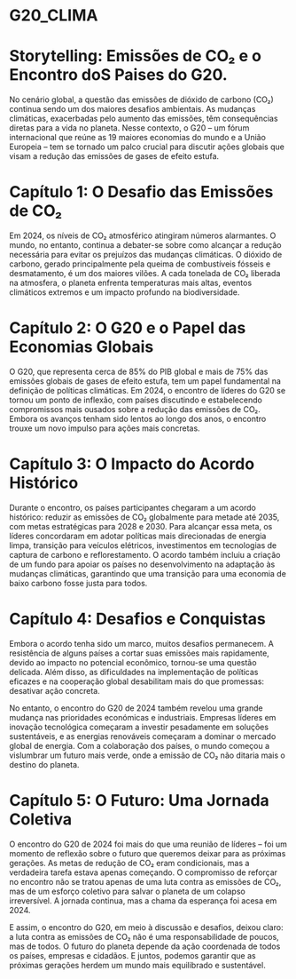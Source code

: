 # G20_CLIMA

# Storytelling: Emissões de CO₂ e o Encontro doS Paises do  G20.

No cenário global, a questão das emissões de dióxido de carbono (CO₂) continua sendo um dos maiores desafios ambientais. As mudanças climáticas, exacerbadas pelo aumento das emissões, têm consequências diretas para a vida no planeta. Nesse contexto, o G20 – um fórum internacional que reúne as 19 maiores economias do mundo e a União Europeia – tem se tornado um palco crucial para discutir ações globais que visam a redução das emissões de gases de efeito estufa.

# Capítulo 1: O Desafio das Emissões de CO₂

Em 2024, os níveis de CO₂ atmosférico atingiram números alarmantes. O mundo, no entanto, continua a debater-se sobre como alcançar a redução necessária para evitar os prejuízos das mudanças climáticas. O dióxido de carbono, gerado principalmente pela queima de combustíveis fósseis e desmatamento, é um dos maiores vilões. A cada tonelada de CO₂ liberada na atmosfera, o planeta enfrenta temperaturas mais altas, eventos climáticos extremos e um impacto profundo na biodiversidade.

# Capítulo 2: O G20 e o Papel das Economias Globais

O G20, que representa cerca de 85% do PIB global e mais de 75% das emissões globais de gases de efeito estufa, tem um papel fundamental na definição de políticas climáticas. Em 2024, o encontro de líderes do G20 se tornou um ponto de inflexão, com países discutindo e estabelecendo compromissos mais ousados ​​sobre a redução das emissões de CO₂. Embora os avanços tenham sido lentos ao longo dos anos, o encontro trouxe um novo impulso para ações mais concretas.

# Capítulo 3: O Impacto do Acordo Histórico

Durante o encontro, os países participantes chegaram a um acordo histórico: reduzir as emissões de CO₂ globalmente para metade até 2035, com metas estratégicas para 2028 e 2030. Para alcançar essa meta, os líderes concordaram em adotar políticas mais direcionadas de energia limpa, transição para veículos elétricos, investimentos em tecnologias de captura de carbono e reflorestamento. O acordo também incluiu a criação de um fundo para apoiar os países no desenvolvimento na adaptação às mudanças climáticas, garantindo que uma transição para uma economia de baixo carbono fosse justa para todos.

# Capítulo 4: Desafios e Conquistas

Embora o acordo tenha sido um marco, muitos desafios permanecem. A resistência de alguns países a cortar suas emissões mais rapidamente, devido ao impacto no potencial econômico, tornou-se uma questão delicada. Além disso, as dificuldades na implementação de políticas eficazes e na cooperação global desabilitam mais do que promessas: desativar ação concreta.

No entanto, o encontro do G20 de 2024 também revelou uma grande mudança nas prioridades económicas e industriais. Empresas líderes em inovação tecnológica começaram a investir pesadamente em soluções sustentáveis, e as energias renováveis ​​começaram a dominar o mercado global de energia. Com a colaboração dos países, o mundo começou a vislumbrar um futuro mais verde, onde a emissão de CO₂ não ditaria mais o destino do planeta.

# Capítulo 5: O Futuro: Uma Jornada Coletiva

O encontro do G20 de 2024 foi mais do que uma reunião de líderes – foi um momento de reflexão sobre o futuro que queremos deixar para as próximas gerações. As metas de redução de CO₂ eram condicionais, mas a verdadeira tarefa estava apenas começando. O compromisso de reforçar no  encontro não se tratou apenas de uma luta contra as emissões de CO₂, mas de um esforço coletivo para salvar o planeta de um colapso irreversível. A jornada continua, mas a chama da esperança foi acesa em 2024.

E assim, o encontro do G20, em meio à discussão e desafios, deixou claro: a luta contra as emissões de CO₂ não é uma responsabilidade de poucos, mas de todos. O futuro do planeta depende da ação coordenada de todos os países, empresas e cidadãos. E juntos, podemos garantir que as próximas gerações herdem um mundo mais equilibrado e sustentável.






